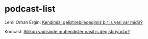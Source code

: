 # podcast-list

Lemi Orhan Ergin:
  [Kendimizi gelistirebilecegimiz bir is yeri var midir?](https://soundcloud.com/leminin-not-defteri/11-kendimizi-gelistirebilecegimiz-bir-is-yeri-var-mi)
  
Kodcast:
  [Silikon vadisinde muhendisler nasil is degistiriyorlar?](https://kodcast.simplecast.com/episodes/silikon-vadisinde-muhendisler-nasl-i-deitiriyorlar)
  
